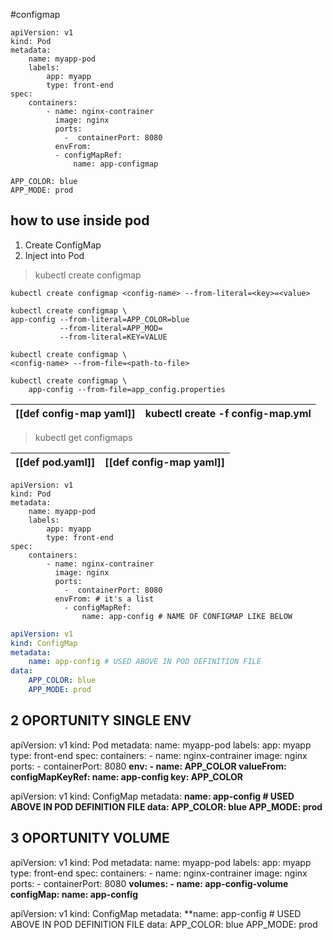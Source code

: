 #configmap 
```
apiVersion: v1
kind: Pod
metadata:
	name: myapp-pod
	labels:
		app: myapp
		type: front-end
spec:
	containers:
		- name: nginx-contrainer
		  image: nginx
		  ports:
		    -  containerPort: 8080
		  envFrom:
		  - configMapRef:
		      name: app-configmap
```

```configMap
APP_COLOR: blue
APP_MODE: prod
```

## how to use inside pod

1.  Create ConfigMap
2.  Inject into Pod

>kubectl create configmap 

```imperative
kubectl create configmap <config-name> --from-literal=<key>=<value>
```

```
kubectl create configmap \
app-config --from-literal=APP_COLOR=blue
		   --from-literal=APP_MOD=
	       --from-literal=KEY=VALUE

```

```FROM_FILE
kubectl create configmap \
<config-name> --from-file=<path-to-file>
```

```FROM_FILE
kubectl create configmap \
	app-config --from-file=app_config.properties
```


| [[def config-map yaml]] | kubectl create -f config-map.yml |
|-|-|

> kubectl get configmaps

| [[def pod.yaml]] | [[def config-map yaml]]  |
|-|-|

```
apiVersion: v1
kind: Pod
metadata:
	name: myapp-pod
	labels:
		app: myapp
		type: front-end
spec:
	containers:
		- name: nginx-contrainer
		  image: nginx
		  ports:
		    -  containerPort: 8080
		  envFrom: # it's a list 
		    - configMapRef:
		        name: app-config # NAME OF CONFIGMAP LIKE BELOW
```

```config-map.yaml
apiVersion: v1
kind: ConfigMap
metadata:
	name: app-config # USED ABOVE IN POD DEFINITION FILE 
data:
	APP_COLOR: blue
	APP_MODE: prod
```

## 2 OPORTUNITY  SINGLE ENV 

apiVersion: v1
kind: Pod
metadata:
	name: myapp-pod
	labels:
		app: myapp
		type: front-end
spec:
	containers:
		- name: nginx-contrainer
		  image: nginx
		  ports:
		    -  containerPort: 8080
		  **env:
			  - name: APP_COLOR
			    valueFrom:
				    configMapKeyRef:
					    name: app-config
					    key: APP_COLOR**
			   

apiVersion: v1
kind: ConfigMap
metadata:
	**name: app-config # USED ABOVE IN POD DEFINITION FILE 
data:
	APP_COLOR: blue
	APP_MODE: prod**

## 3 OPORTUNITY  VOLUME 

apiVersion: v1
kind: Pod
metadata:
	name: myapp-pod
	labels:
		app: myapp
		type: front-end
spec:
	containers:
		- name: nginx-contrainer
		  image: nginx
		  ports:
		    -  containerPort: 8080
		  **volumes:
		  - name: app-config-volume
		    configMap:
			    name: app-config**
			   

apiVersion: v1
kind: ConfigMap
metadata:
	**name: app-config # USED ABOVE IN POD DEFINITION FILE 
data:
	APP_COLOR: blue
	APP_MODE: prod


